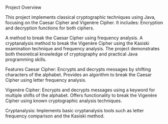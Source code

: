 Project Overview

This project implements classical cryptographic techniques using Java, focusing on the Caesar Cipher and Vigenère Cipher. 
It includes:
Encryption and decryption functions for both ciphers.

A method to break the Caesar Cipher using frequency analysis.
A cryptanalysis method to break the Vigenère Cipher using the Kasiski examination technique and frequency analysis.
The project demonstrates both theoretical knowledge of cryptography and practical Java programming skills.

Features
Caesar Cipher:
Encrypts and decrypts messages by shifting characters of the alphabet.
Provides an algorithm to break the Caesar Cipher using letter frequency analysis.

Vigenère Cipher:
Encrypts and decrypts messages using a keyword for multiple shifts of the alphabet.
Offers functionality to break the Vigenère Cipher using known cryptographic analysis techniques.

Cryptanalysis:
Implements basic cryptanalysis tools such as letter frequency comparison and the Kasiski method.
